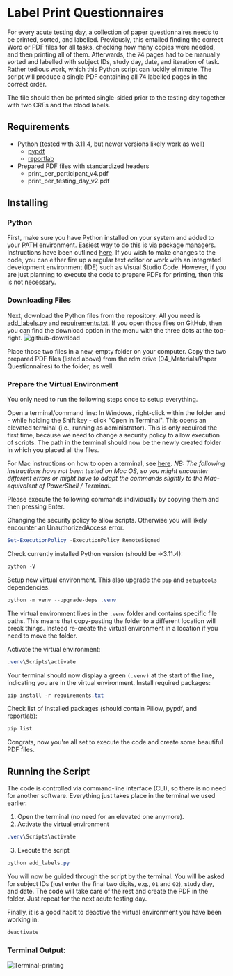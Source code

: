 # Label Print Questionnaires

For every acute testing day, a collection of paper questionnaires needs to be printed, sorted, and labelled. Previously, this entailed finding the correct Word or PDF files for all tasks, checking how many copies were needed, and then printing all of them. Afterwards, the 74 pages had to be manually sorted and labelled with subject IDs, study day, date, and iteration of task. Rather tedious work, which this Python script can luckily eliminate. The script will produce a single PDF containing all 74 labelled pages in the correct order. 

The file should then be printed single-sided prior to the testing day together with two CRFs and the blood labels.

## Requirements

- Python (tested with 3.11.4, but newer versions likely work as well)
  - [pypdf](https://pypi.org/project/pypdf/)
  - [reportlab](https://docs.reportlab.com)
- Prepared PDF files with standardized headers
  - print_per_participant_v4.pdf
  - print_per_testing_day_v2.pdf

## Installing

### Python

First, make sure you have Python installed on your system and added to your PATH environment. Easiest way to do this is via package managers. Instructions have been outlined [here](../README.md).
If you wish to make changes to the code, you can either fire up a regular text editor or work with an integrated development environment (IDE) such as Visual Studio Code. However, if you are just planning to execute the code to prepare PDFs for printing, then this is not necessary.

### Downloading Files 

Next, download the Python files from the repository. All you need is [add_labels.py](add_labels.py) and [requirements.txt](requirements.txt). If you open those files on GitHub, then you can find the download option in the menu with the three dots at the top-right.
![github-download](https://github.com/NeubertJonas/p139_study/assets/62346722/ea34f9b5-66b0-409b-adb8-caa3eaf457ff)

Place those two files in a new, empty folder on your computer. Copy the two prepared PDF files (listed above) from the rdm drive (04_Materials/Paper Questionnaires) to the folder, as well.

### Prepare the Virtual Environment

You only need to run the following steps once to setup everything.

Open a terminal/command line: In Windows, right-click within the folder and - while holding the Shift key - click "Open in Terminal". This opens an elevated terminal (i.e., running as administrator). This is only required the first time, because we need to change a security policy to allow execution of scripts. The path in the terminal should now be the newly created folder in which you placed all the files.

For Mac instructions on how to open a terminal, see [here](https://support.apple.com/en-gb/guide/terminal/trmlb20c7888/mac#:~:text=Open%20new%20Terminal%20windows%20or%20tabs%20from%20the%20Finder&text=Control-click%20the%20folder%20in,New%20Terminal%20Tab%20at%20Folder). _NB: The following instructions have not been tested on Mac OS, so you might encounter different errors or might have to adapt the commands slightly to the Mac-equivalent of PowerShell / Terminal._

Please execute the following commands individually by copying them and then pressing Enter.

Changing the security policy to allow scripts. Otherwise you will likely encounter an UnauthorizedAccess error.
```powershell
Set-ExecutionPolicy -ExecutionPolicy RemoteSigned
```

Check currently installed Python version (should be =>3.11.4):
```powershell
python -V
```

Setup new virtual environment. This also upgrade the `pip` and `setuptools` dependencies.
```powershell
python -m venv --upgrade-deps .venv
```

The virtual environment lives in the `.venv` folder and contains specific file paths. This means that copy-pasting the folder to a different location will break things. Instead re-create the virtual environment in a location if you need to move the folder.

Activate the virtual environment:
```powershell
.venv\Scripts\activate
```

Your terminal should now display a green `(.venv)` at the start of the line, indicating you are in the virtual environment. 
Install required packages:
```powershell
pip install -r requirements.txt
```

Check list of installed packages (should contain Pillow, pypdf, and reportlab):
```powershell
pip list
```

Congrats, now you're all set to execute the code and create some beautiful PDF files.

## Running the Script

The code is controlled via command-line interface (CLI), so there is no need for another software. Everything just takes place in the terminal we used earlier.

1. Open the terminal (no need for an elevated one anymore).
2. Activate the virtual environment

```powershell
.venv\Scripts\activate
```

3. Execute the script

```powershell
python add_labels.py
```

You will now be guided through the script by the terminal. You will be asked for subject IDs (just enter the final two digits, e.g., `01` and `02`), study day, and date. The code will take care of the rest and create the PDF in the folder. Just repeat for the next acute testing day.

Finally, it is a good habit to deactive the virtual environment you have been working in:

```powershell
deactivate
```

### Terminal Output:
![Terminal-printing](https://github.com/NeubertJonas/p139_study/assets/62346722/6a0be599-6a1c-41a4-b2f6-71fad0d051e9)



